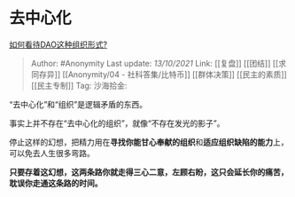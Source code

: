 # 去中心化
[如何看待DAO这种组织形式?](https://www.zhihu.com/question/491669685/answer/2164909467)

> Author: #Anonymity
> Last update: *13/10/2021*
> Link: [[复盘]] [[团结]] [[求同存异]] [[Anonymity/04 - 社科答集/比特币]] [[群体决策]] [[民主的素质]] [[民主专制]]
> Tag:
> 沙海拾金:

“去中心化”和“组织”是逻辑矛盾的东西。

事实上并不存在“去中心化的组织”，就像“不存在发光的影子”。

停止这样的幻想，把精力用在**寻找你能甘心奉献的组织**和**适应组织缺陷的能力**上，可以免去人生很多弯路。

**只要存着这幻想，这两条路你就走得三心二意，左顾右盼，这只会延长你的痛苦，耽误你走通这条路的时间。**
